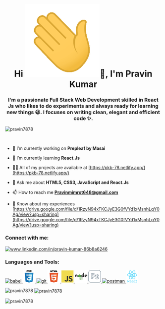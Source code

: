 <h1 align="center">Hi <img src=https://raw.githubusercontent.com/ABSphreak/ABSphreak/master/gifs/Hi.gif />👋, I'm Pravin Kumar</h1>

<h3 align="center">I'm a passionate Full Stack Web Development skilled in React Js who likes to do experiments and always ready for learning new things 😃. I focuses on writing clean, elegant and efficient code ✨.</h3>

<p align="left"> <img src="https://komarev.com/ghpvc/?username=pravin7878&label=Profile%20views&color=0e75b6&style=flat" alt="pravin7878" /> </p>

<p align="left"> <a href="https://twitter.com/" target="blank"><img src="https://img.shields.io/twitter/follow/?logo=twitter&style=for-the-badge" alt="" /></a> </p>

- 🔭 I’m currently working on **Prepleaf by Masai**

- 🌱 I’m currently learning **React.Js**

- 👨‍💻 All of my projects are available at [https://pkb-78.netlify.app/](https://pkb-78.netlify.app/)

- 💬 Ask me about **HTML5, CSS3, JavaScript and React.Js**

- 📫 How to reach me **Pravinmimrot648@gmail.com**

- 📄 Know about my experiences [https://drive.google.com/file/d/1RzyN94xTKCJyE3G0fVYd1xMsnhLqY0Ag/view?usp=sharing](https://drive.google.com/file/d/1RzyN94xTKCJyE3G0fVYd1xMsnhLqY0Ag/view?usp=sharing)

<h3 align="left">Connect with me:</h3>
<p align="left">
<a href="https://linkedin.com/in/pravin-kumar-86b8a6246" target="blank"><img align="center" src="https://raw.githubusercontent.com/rahuldkjain/github-profile-readme-generator/master/src/images/icons/Social/linked-in-alt.svg" alt="www.linkedin.com/in/pravin-kumar-86b8a6246" height="30" width="40" /></a>
</p>

<h3 align="left">Languages and Tools:</h3>
<p align="left"> <a href="https://babeljs.io/" target="_blank" rel="noreferrer"> <img src="https://www.vectorlogo.zone/logos/babeljs/babeljs-icon.svg" alt="babel" width="40" height="40"/> </a> <a href="https://www.w3schools.com/css/" target="_blank" rel="noreferrer"> <img src="https://raw.githubusercontent.com/devicons/devicon/master/icons/css3/css3-original-wordmark.svg" alt="css3" width="40" height="40"/> </a> <a href="https://git-scm.com/" target="_blank" rel="noreferrer"> <img src="https://www.vectorlogo.zone/logos/git-scm/git-scm-icon.svg" alt="git" width="40" height="40"/> </a> <a href="https://www.w3.org/html/" target="_blank" rel="noreferrer"> <img src="https://raw.githubusercontent.com/devicons/devicon/master/icons/html5/html5-original-wordmark.svg" alt="html5" width="40" height="40"/> </a> <a href="https://developer.mozilla.org/en-US/docs/Web/JavaScript" target="_blank" rel="noreferrer"> <img src="https://raw.githubusercontent.com/devicons/devicon/master/icons/javascript/javascript-original.svg" alt="javascript" width="40" height="40"/> </a> <a href="https://nodejs.org" target="_blank" rel="noreferrer"> <img src="https://raw.githubusercontent.com/devicons/devicon/master/icons/nodejs/nodejs-original-wordmark.svg" alt="nodejs" width="40" height="40"/> </a> <a href="https://www.photoshop.com/en" target="_blank" rel="noreferrer"> <img src="https://raw.githubusercontent.com/devicons/devicon/master/icons/photoshop/photoshop-line.svg" alt="photoshop" width="40" height="40"/> </a> <a href="https://postman.com" target="_blank" rel="noreferrer"> <img src="https://www.vectorlogo.zone/logos/getpostman/getpostman-icon.svg" alt="postman" width="40" height="40"/> </a> <a href="https://reactjs.org/" target="_blank" rel="noreferrer"> <img src="https://raw.githubusercontent.com/devicons/devicon/master/icons/react/react-original-wordmark.svg" alt="react" width="40" height="40"/> </a> </p>



<p><img align="left" src="https://github-readme-stats.vercel.app/api/top-langs?username=pravin7878&show_icons=true&locale=en&layout=compact" alt="pravin7878" /></p>

<p>&nbsp;<img align="center" src="https://github-readme-stats.vercel.app/api?username=pravin7878&show_icons=true&locale=en" alt="pravin7878" /></p>

<p><img align="center" src="https://github-readme-streak-stats.herokuapp.com/?user=pravin7878&" alt="pravin7878" /></p>
